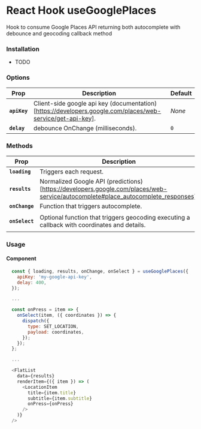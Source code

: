 # React Hook useGooglePlaces

Hook to consume Google Places API returning both autocomplete with debounce and geocoding callback method

### Installation

- TODO

### Options

| Prop         | Description                                                                                               | Default |
| ------------ | --------------------------------------------------------------------------------------------------------- | ------- |
| **`apiKey`** | Client-side google api key (documentation)[https://developers.google.com/places/web-service/get-api-key]. | _None_  |
| **`delay`**  | debounce OnChange (milliseconds).                                                                         | `0`     |

### Methods

| Prop           | Description                                                                                                                      | Type                                              |
| -------------- | -------------------------------------------------------------------------------------------------------------------------------- | ------------------------------------------------- |
| **`loading`**  | Triggers each request.                                                                                                           | `boolean`                                         |
| **`results`**  | Normalized Google API (predictions)[https://developers.google.com/places/web-service/autocomplete#place_autocomplete_responses]. | `{title, subtitle, placeId, description}`         |
| **`onChange`** | Function that triggers autocomplete.                                                                                             | `function<string>`                                |
| **`onSelect`** | Optional function that triggers geocoding executing a callback with coordinates and details.                                     | `function<{placeId}, callback<geocoding-payload>` |

### Usage

#### Component

```js
  const { loading, results, onChange, onSelect } = useGooglePlaces({
    apiKey: 'my-google-api-key',
    delay: 400,
  });

  ...

  const onPress = item => {
    onSelect(item, ({ coordinates }) => {
      dispatch({
        type: SET_LOCATION,
        payload: coordinates,
      });
    });
  };

  ...

  <FlatList
    data={results}
    renderItem={({ item }) => (
      <LocationItem
        title={item.title}
        subtitle={item.subtitle}
        onPress={onPress}
      />
    )}
  />
```
